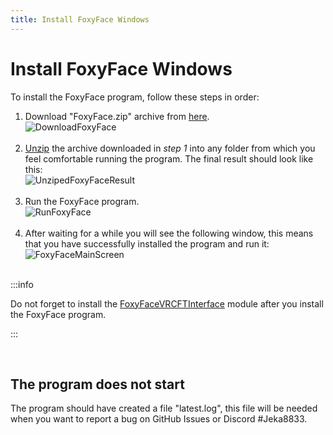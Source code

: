 ```yaml
---
title: Install FoxyFace Windows
---
```


# Install FoxyFace Windows

To install the FoxyFace program, follow these steps in order:
1. Download "FoxyFace.zip" archive from [here](https://github.com/Jeka8833/FoxyFace/releases/latest).<br />![DownloadFoxyFace](/images/FoxyFace/install-update-uninstall/install/DownloadFoxyFace.png)<br /><br />
2.  [Unzip](https://www.youtube.com/watch?v=r9hpiyzOOTY) the archive downloaded in *step 1* into any folder from which you feel comfortable running the program. The final result should look like this:<br />![UnzipedFoxyFaceResult](/images/FoxyFace/install-update-uninstall/install/UnzipedFoxyFaceResult.png)<br /><br />
3. Run the FoxyFace program.<br />![RunFoxyFace](/images/FoxyFace/install-update-uninstall/install/RunFoxyFace.png)<br /><br />
4. After waiting for a while you will see the following window, this means that you have successfully installed the program and run it:<br />![FoxyFaceMainScreen](/images/FoxyFace/install-update-uninstall/install/FoxyFaceMainScreen.png)<br /><br />

:::info

Do not forget to install the [FoxyFaceVRCFTInterface](/FoxyFaceVRCFTInterface/install-update-uninstall/install/Install-Module.md) module after you install the FoxyFace program.

:::

<br/>

## The program does not start

The program should have created a file "latest.log", this file will be needed when you want to report a bug on GitHub Issues or Discord \#Jeka8833. 